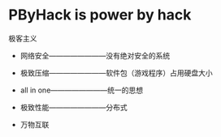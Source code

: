 # PByHack is power by hack

极客主义

*   网络安全————————没有绝对安全的系统

*   极致压缩————————软件包（游戏程序）占用硬盘大小

*   all in one————————统一的思想

*   极致性能————————分布式

*   万物互联
